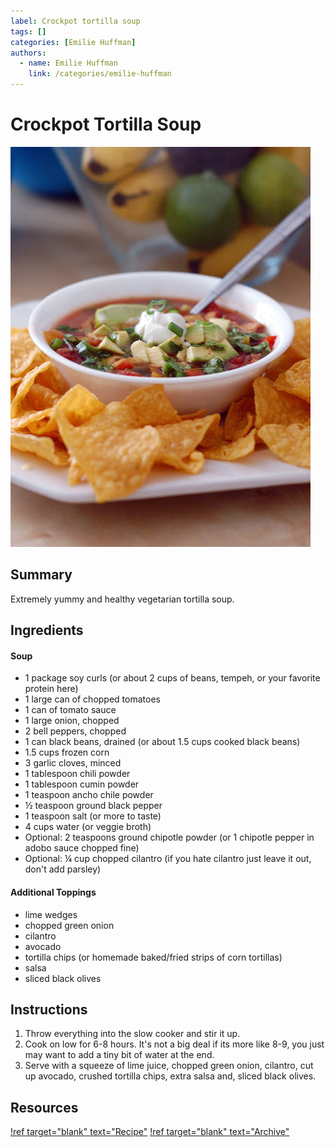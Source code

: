 ```yaml
---
label: Crockpot tortilla soup
tags: []
categories: [Emilie Huffman]
authors:
  - name: Emilie Huffman
    link: /categories/emilie-huffman
---
```


# Crockpot Tortilla Soup
![](/static/banners/tmp/crockpot-tortilla-soup.jpeg)

## Summary
Extremely yummy and healthy vegetarian tortilla soup.

## Ingredients
#### Soup
- 1 package soy curls (or about 2 cups of beans, tempeh, or your favorite protein here)
- 1 large can of chopped tomatoes 
- 1 can of tomato sauce 
- 1 large onion, chopped 
- 2 bell peppers, chopped 
- 1 can black beans, drained (or about 1.5 cups cooked black beans)
- 1.5 cups frozen corn 
- 3 garlic cloves, minced
- 1 tablespoon chili powder 
- 1 tablespoon cumin powder 
- 1 teaspoon ancho chile powder 
- ½ teaspoon ground black pepper 
- 1 teaspoon salt (or more to taste)
- 4 cups water (or veggie broth)
- Optional: 2 teaspoons ground chipotle powder (or 1 chipotle pepper in adobo sauce chopped fine)
- Optional: ¼ cup chopped cilantro (if you hate cilantro just leave it out, don't add parsley)

#### Additional Toppings
- lime wedges 
- chopped green onion 
- cilantro 
- avocado 
- tortilla chips (or homemade baked/fried strips of corn tortillas)
- salsa 
- sliced black olives

## Instructions
1. Throw everything into the slow cooker and stir it up.
2. Cook on low for 6-8 hours. It's not a big deal if its more like 8-9, you just may want to add a tiny bit of water at the end.
3. Serve with a squeeze of lime juice, chopped green onion, cilantro, cut up avocado, crushed tortilla chips, extra salsa and, sliced black olives.

## Resources
[!ref target="blank" text="Recipe"](http://forealslife.com/blog/2012/02/recipe-slow-cooker-chicken-tortilla-soup)
[!ref target="blank" text="Archive"](https://archive.is/dsKzv)
